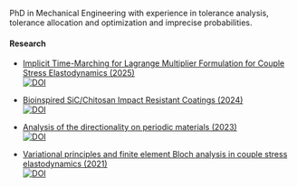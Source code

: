 PhD in Mechanical Engineering with experience in tolerance analysis, tolerance allocation and optimization and imprecise probabilities.

#### Research
- [Implicit Time-Marching for Lagrange Multiplier Formulation for Couple Stress Elastodynamics (2025)](https://doi.org/10.48550/arXiv.2501.08954)  
  [![DOI](https://img.shields.io/badge/DOI-10.48550/arXiv.2501.08954-black.svg)](https://doi.org/10.48550/arXiv.2501.08954)

- [Bioinspired SiC/Chitosan Impact Resistant Coatings (2024)](https://doi.org/10.1002/adfm.202417291)  
  [![DOI](https://img.shields.io/badge/DOI-10.1002/adfm.202417291-black.svg)](https://doi.org/10.1002/adfm.202417291)

- [Analysis of the directionality on periodic materials (2023)](https://doi.org/10.1080/15376494.2023.2226958)  
  [![DOI](https://img.shields.io/badge/DOI-10.1080/15376494.2023.2226958-black.svg)](https://doi.org/10.1080/15376494.2023.2226958)

- [Variational principles and finite element Bloch analysis in couple stress elastodynamics (2021)](https://doi.org/10.1016/j.wavemoti.2021.102809)  
  [![DOI](https://img.shields.io/badge/DOI-10.1016/j.wavemoti.2021.102809-black.svg)](https://doi.org/10.1016/j.wavemoti.2021.102809)


<!--
**sonigarcigo/sonigarcigo** is a ✨ _special_ ✨ repository because its `README.md` (this file) appears on your GitHub profile.

Here are some ideas to get you started:

- 🔭 I’m currently working on ...
- 🌱 I’m currently learning ...
- 👯 I’m looking to collaborate on ...
- 🤔 I’m looking for help with ...
- 💬 Ask me about ...
- 📫 How to reach me: ...
- 😄 Pronouns: ...
- ⚡ Fun fact: ...
-->
